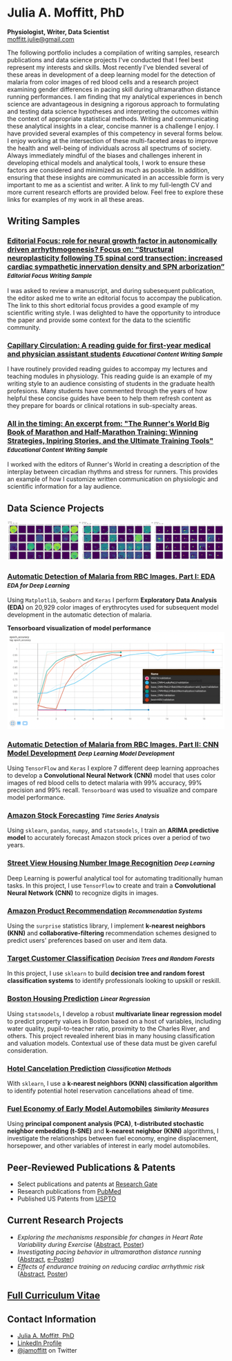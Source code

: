 # Julia A. Moffitt, PhD
**Physiologist, Writer, Data Scientist**<br />
[moffitt.julie@gmail.com](moffitt.julie@gmail.com)

The following portfolio includes a compilation of writing samples, research publications and data science projects I've conducted that I feel best represent my interests and skills.  Most recently I've blended several of these areas in development of a deep learning model for the detection of malaria from color images of red blood cells and a research project examining gender differences in pacing skill during ultramarathon distance running performances. I am finding that my analytical experiences in bench science are advantageous in designing a rigorous approach to formulating and testing data science hypotheses and interpreting the outcomes within the context of appropriate statistical methods.  Writing and communicating these analytical insights in a clear, concise manner is a challenge I enjoy. I have provided several examples of this competency in several forms below.  I enjoy working at the intersection of these multi-faceted areas to improve the health and well-being of individuals across all spectrums of society.  Always immediately mindful of the biases and challenges inherent in developing ethical models and analytical tools, I work to ensure these factors are considered and minimized as much as possible.  In addition, ensuring that these insights are communicated in an accessible form is very important to me as a scientist and writer.  A link to my full-length CV and more current research efforts are provided below. Feel free to explore these links for examples of my work in all these areas. 

## Writing Samples

### [Editorial Focus: role for neural growth factor in autonomically driven arrhythmogenesis? Focus on: “Structural neuroplasticity following T5 spinal cord transection: increased cardiac sympathetic innervation density and SPN arborization”](https://github.com/jamoffitt67/jamoffitt67.github.io/blob/5d7438652e2e08a79966cc3d0b90420c5b503372/ajpregu.00524.2010.pdf) <i style="font-size:0.8em">Editorial Focus Writing Sample</i> 
I was asked to review a manuscript, and during subesequent publication, the editor asked me to write an editorial focus to accompay the publication.  The link to this short editorial focus provides a good example of my scientific writing style. I was delighted to have the opportunity to introduce the paper and provide some context for the data to the scientific community.

### [Capillary Circulation:  A reading guide for first-year medical and physician assistant students](https://github.com/jamoffitt67/jamoffitt67.github.io/blob/5d7438652e2e08a79966cc3d0b90420c5b503372/Capillary%20Circulation%20Handout.pdf) <i style="font-size:0.8em">Educational Content Writing Sample</i> 
I have routinely provided reading guides to accompay my lectures and teaching modules in physiology.  This reading guide is an example of my writing style to an audience consisting of students in the graduate health profesions.  Many students have commented through the years of how helpful these concise guides have been to help them refresh content as they prepare for boards or clinical rotations in sub-specialty areas.

### [All in the timing: An excerpt from: "The Runner's World Big Book of Marathon and Half-Marathon Training: Winning Strategies, Inpiring Stories, and the Ultimate Training Tools"](https://github.com/jamoffitt67/jamoffitt67.github.io/blob/5d7438652e2e08a79966cc3d0b90420c5b503372/LaySample.png) <i style="font-size:0.8em">Educational Content Writing Sample</i> 
I worked with the editors of Runner's World in creating a description of the interplay between circadian rhythms and stress for runners.  This provides an example of how I customize written communication on physiologic and scientific information for a lay audience.


## Data Science Projects 

![Activation maps](ActivationMaps.png)

### [Automatic Detection of Malaria from RBC Images.  Part I: EDA](https://github.com/jamoffitt67/jamoffitt67.github.io/blob/a021c5adb71bfac327e102c103356a7a6bcd2559/Optimization%20of%20a%20CNN%20model%20for%20detection%20of%20malaria%20in%20erythrocytes.%20%20Part%20I_Exploratory%20Data%20Analysis%20(1).ipynb) <i style="font-size:0.8em">EDA for Deep Learning</i>
Using `Matplotlib`, `Seaborn` and `Keras` I perform **Exploratory Data Analysis (EDA)** on 20,929 color images of erythrocytes used for subsequent model development in the automatic detection of malaria. 

**Tensorboard visualization of model performance**
![Tensorboard visualization](Picture1.png)

### [Automatic Detection of Malaria from RBC Images.  Part II: CNN Model Development](https://github.com/jamoffitt67/jamoffitt67.github.io/blob/974c7d04093a7f83f8ea494899bd4c545619d3f3/Part%20II_Optimization%20of%20CNN%20model%20for%20automatic%20detection%20of%20malaria.ipynb) <i style="font-size:0.8em">Deep Learning Model Development</i> 
Using `TensorFlow` and `Keras` I explore 7 different deep learning approaches to develop a **Convolutional Neural Network (CNN)** model that uses color images of red blood cells to detect malaria with 99% accuracy, 99% precision and 99% recall. `Tensorboard` was used to visualize and compare model performance.

### [Amazon Stock Forecasting](https://github.com/jamoffitt67/jamoffitt67.github.io/blob/ad1f0adbf8dcf670e4a7a550b551cbde5f0ed41d/Amazon_Stock_Project_Time_Series_PF.ipynb) <i style="font-size:0.8em">Time Series Analysis</i>
Using `sklearn`, `pandas`, `numpy`, and `statsmodels`, I train
an **ARIMA predictive model** to accurately forecast Amazon stock
prices over a period of two years.

### [Street View Housing Number Image Recognition](https://github.com/jamoffitt67/jamoffitt67.github.io/blob/f3524873b9821502743b54be20b181b5c8dfd339/CNN_Project_SVHN_PF.ipynb) <i style="font-size:0.8em">Deep Learning</i>
Deep Learning is powerful analytical tool for automating
traditionally human tasks. In this project, I use `TensorFlow` to
create and train a **Convolutional Neural Network (CNN)** to
recognize digits in images.

### [Amazon Product Recommendation](https://github.com/jamoffitt67/jamoffitt67.github.io/blob/237f3589eb018c249bc148b62274d389c595a264/Amazon_Recommendation_System_PF.ipynb) <i style="font-size:0.8em">Recommendation Systems</i>
Using the `surprise` statistics library, I implement **k-nearest
neighbors (KNN)** and **collaborative-filtering** recommendation
schemes designed to predict users' preferences based on user and
item data.

### [Target Customer Classification](https://github.com/jamoffitt67/jamoffitt67.github.io/blob/0f563df8428e368fee922da06b9c75684142f635/Classification_Decision_Tree_Random_Forests_PF.ipynb) <i style="font-size:0.8em">Decision Trees and Random Forests</i>
In this project, I use `sklearn` to build **decision tree and random
forest classification systems** to identify professionals looking to
upskill or reskill.

### [Boston Housing Prediction](https://github.com/jamoffitt67/jamoffitt67.github.io/blob/3b4945b507e96735f04cc0ea0c967ea7c3fca7c1/Boston_house_price_prediction_pf%20(1).ipynb) <i style="font-size:0.8em">Linear Regression</i>
Using `statsmodels`, I develop a robust **multivariate linear
regression model** to predict property values in Boston based on a
host of variables, including water quality, pupil-to-teacher ratio,
proximity to the Charles River, and others. This project revealed inherent bias in many housing classification and valuation models. Contextual use of these data must be given careful consideration.

### [Hotel Cancelation Prediction](https://github.com/jamoffitt67/jamoffitt67.github.io/blob/911d9bfa8e69cacd34581273895c59a583cee566/Project_Classification_Hotel_Cancelation_PF%20(1).ipynb) <i style="font-size:0.8em">Classification Methods</i>
With `sklearn`, I use a **k-nearest neighbors (KNN) classification
algorithm** to identify potential hotel reservation cancellations
ahead of time.

### [Fuel Economy of Early Model Automobiles](https://github.com/jamoffitt67/jamoffitt67.github.io/blob/668415aa6991a606b6be1dfb3ca4f5193e4477ba/PCA_tSNE_MPG_explore_PF.ipynb) <i style="font-size:0.8em">Similarity Measures</i>
Using **principal component analysis (PCA)**, **t-distributed stochastic neighbor embedding (t-SNE)** and
**k-nearest neighbor (KNN)** algorithms, I investigate the
relationships between fuel economy, engine displacement, horsepower,
and other variables of interest in early model automobiles.

## Peer-Reviewed Publications & Patents

- Select publications and patents at [Research Gate](https://www.researchgate.net/profile/Julia-Moffitt/research)
- Research publications from [PubMed](https://pubmed.ncbi.nlm.nih.gov/?term=(cardio)%20AND%20(Moffitt%2C%20JA%5BAuthor%5D)&sort=date)
- Published US Patents from [USPTO](https://patft.uspto.gov/netacgi/nph-Parser?Sect1=PTO2&Sect2=HITOFF&p=1&u=%2Fnetahtml%2FPTO%2Fsearch-bool.html&r=0&f=S&l=50&TERM1=Moffitt&FIELD1=INNM&co1=AND&TERM2=Cardiac+Pacemakers&FIELD2=ASNM&d=PTXT)

## Current Research Projects
- *Exploring the mechanisms responsible for changes in Heart Rate Variability during Exercise* ([Abstract](https://digitalcommons.wku.edu/ijesab/vol11/iss7/36/), [Poster](https://github.com/jamoffitt67/jamoffitt67.github.io/blob/96c91f6bcc84fdfd34c489776dfc8f3d402456c4/Stevens%20Pham%20Le%20CSACSM%20Poster%20.pdf))
- *Investigating pacing behavior in ultramarathon distance running* ([Abstract](https://journals.lww.com/acsm-msse/Fulltext/2021/08001/Women_Pace_Better_Than_Men_In_A_100_mile_Distance.108.aspx), [e-Poster](https://github.com/jamoffitt67/jamoffitt67.github.io/blob/0805888d0e508bc704e7452c6fb738d92110e5fd/ACSM%20Conference%20Poster%20FINAL%202021.pdf))
- *Effects of endurance training on reducing cardiac arrhythmic risk* ([Abstract](https://journals.lww.com/acsm-msse/Fulltext/2014/05001/Exercise_Training_Results_in_Reduced_Arrhythmic.2024.aspx), [Poster](https://github.com/jamoffitt67/jamoffitt67.github.io/blob/d5afde8a79ee271431fb3bdc76443fdfc5bea512/ACSM%202014%20Poster.pdf))

## [Full Curriculum Vitae](https://github.com/jamoffitt67/jamoffitt67.github.io/blob/672a32af6b2ffd85bac03411726a87a25915b26e/JuliaAMoffittCV%20Current%202.5.22.pdf)


## Contact Information
- [Julia A. Moffitt, PhD](mailto:moffitt.julie@gmail.com)
- [LinkedIn Profile](https://www.linkedin.com/in/julia-moffitt-2014a53/)
- [@jamoffitt](https://twitter.com/jamoffitt) on Twitter
